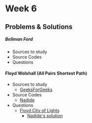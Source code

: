 # Week 6

## Problems & Solutions
##### Bellman Ford
  - Sources to study
  - Source Codes
  - Questions


#### Floyd Wolshall (All Pairs Shortest Path)
  - Sources to study
      - [GeeksForGeeks](http://www.geeksforgeeks.org/dynamic-programming-set-16-floyd-warshall-algorithm/)
  - Source Codes
      - [Nadide](https://github.com/nadide/ACM-ICPC/blob/master/codes/graph_FloydWarshall.c)
  - Questions
      - [Floyd City of Lights](https://www.hackerrank.com/challenges/floyd-city-of-blinding-lights?h_r=internal-search)
          - [Nadide's solution](https://github.com/nadide/ACM-ICPC/blob/master/problems/hackerrank/graph/floydCityOfBlindingLights.c)